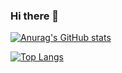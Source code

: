 ### Hi there 👋

<!--
**zhc-njdx/zhc-njdx** is a ✨ _special_ ✨ repository because its `README.md` (this file) appears on your GitHub profile.

Here are some ideas to get you started:

- 🔭 I’m currently working on ...
- 🌱 I’m currently learning ...
- 👯 I’m looking to collaborate on ...
- 🤔 I’m looking for help with ...
- 💬 Ask me about ...
- 📫 How to reach me: ...
- 😄 Pronouns: ...
- ⚡ Fun fact: ...
-->


[![Anurag's GitHub stats](https://github-readme-stats.vercel.app/api?username=zhc-njdx)](https://github.com/anuraghazra/github-readme-stats)

[![Top Langs](https://github-readme-stats.vercel.app/api/top-langs/?username=zhc-njdx&layout=compact)](https://github.com/anuraghazra/github-readme-stats)
